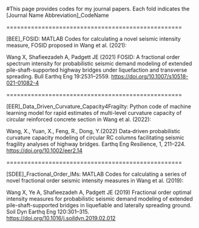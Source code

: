 #This page provides codes for my journal papers. Each fold indicates the [Journal Name Abbreviation]_CodeName

==================================================

[BEE]_FOSID: MATLAB Codes for calculating a novel seismic intensity measure, FOSID proposed in Wang et al. (2021):

Wang X, Shafieezadeh A, Padgett JE (2021) FOSID: A fractional order spectrum intensity for probabilistic seismic demand modeling of extended pile-shaft-supported highway bridges under liquefaction and transverse spreading. Bull Earthq Eng 19:2531–2559. https://doi.org/10.1007/s10518-021-01082-4

==================================================

[EER]_Data_Driven_Curvature_Capacity4Fragilty: Python code of machine learning model for rapid estimates of multi-level curvature capacity of circular reinforced concrete section in Wang et al. (2022):

Wang, X., Yuan, X., Feng, R., Dong, Y.(2022) Data‐driven probabilistic curvature capacity modeling of circular RC columns facilitating seismic fragility analyses of highway bridges. Earthq Eng Resilience, 1, 211–224. https://doi.org/10.1002/eer2.14

==================================================

[SDEE]_Fractional_Order_IMs: MATLAB Codes for calculating a series of novel fractional order seismic intensity measures in Wang et al. (2019):

Wang X, Ye A, Shafieezadeh A, Padgett JE (2019) Fractional order optimal intensity measures for probabilistic seismic demand modeling of extended pile-shaft-supported bridges in liquefiable and laterally spreading ground. Soil Dyn Earthq Eng 120:301–315. https://doi.org/10.1016/j.soildyn.2019.02.012

